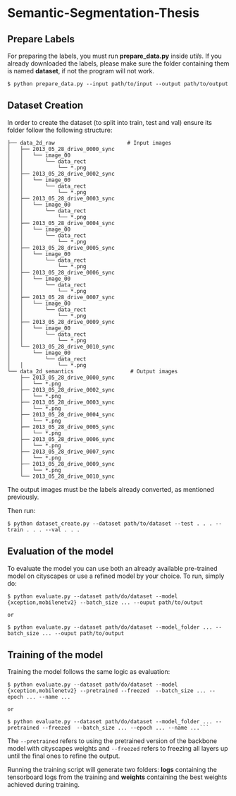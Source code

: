# Semantic-Segmentation-Thesis


## Prepare Labels

For preparing the labels, you must run __prepare_data.py__ inside *utils*.
If you already downloaded the labels, please make sure the folder containing them is named __dataset__, if not the program will not work.

```
$ python prepare_data.py --input path/to/input --output path/to/output
```

## Dataset Creation

In order to create the dataset (to split into train, test and val) ensure its folder follow the following structure:

```
├── data_2d_raw                       # Input images
│   ├── 2013_05_28_drive_0000_sync
│   │   └── image_00
│   │       └── data_rect
│   │           └── *.png
│   ├── 2013_05_28_drive_0002_sync
│   │   └── image_00
│   │       └── data_rect
│   │           └── *.png
│   ├── 2013_05_28_drive_0003_sync
│   │   └── image_00
│   │       └── data_rect
│   │           └── *.png
│   ├── 2013_05_28_drive_0004_sync
│   │   └── image_00
│   │       └── data_rect
│   │           └── *.png
│   ├── 2013_05_28_drive_0005_sync
│   │   └── image_00
│   │       └── data_rect
│   │           └── *.png
│   ├── 2013_05_28_drive_0006_sync
│   │   └── image_00
│   │       └── data_rect
│   │           └── *.png
│   ├── 2013_05_28_drive_0007_sync
│   │   └── image_00
│   │       └── data_rect
│   │           └── *.png
│   ├── 2013_05_28_drive_0009_sync
│   │   └── image_00
│   │       └── data_rect
│   │           └── *.png
│   └── 2013_05_28_drive_0010_sync
│       └── image_00
│           └── data_rect
│   │           └── *.png
└── data_2d_semantics                  # Output images
    ├── 2013_05_28_drive_0000_sync
    │   └── *.png
    ├── 2013_05_28_drive_0002_sync
    │   └── *.png
    ├── 2013_05_28_drive_0003_sync
    │   └── *.png
    ├── 2013_05_28_drive_0004_sync
    │   └── *.png
    ├── 2013_05_28_drive_0005_sync
    │   └── *.png    
    ├── 2013_05_28_drive_0006_sync
    │   └── *.png
    ├── 2013_05_28_drive_0007_sync
    │   └── *.png
    ├── 2013_05_28_drive_0009_sync
    │   └── *.png
    └── 2013_05_28_drive_0010_sync

```
The output images must be the labels already converted, as mentioned previously.

Then run:
```
$ python dataset_create.py --dataset path/to/dataset --test . . . --train . . . --val . . .
```

## Evaluation of the model

To evaluate the model you can use both an already available pre-trained model on cityscapes or use a refined model by your choice. To run, simply do:
```
$ python evaluate.py --dataset path/do/dataset --model {xception,mobilenetv2} --batch_size ... --ouput path/to/output

or

$ python evaluate.py --dataset path/do/dataset --model_folder ... --batch_size ... --ouput path/to/output
```

## Training of the model

Training the model follows the same logic as evaluation:

```
$ python evaluate.py --dataset path/do/dataset --model {xception,mobilenetv2} --pretrained --freezed  --batch_size ... --epoch ... --name ...

or

$ python evaluate.py --dataset path/do/dataset --model_folder ... --pretrained --freezed  --batch_size ... --epoch ... --name ...```
```

The ```--pretrained``` refers to using the pretrained version of the backbone model with cityscapes weights and ```--freezed``` refers to freezing all layers up until the final ones to refine the output.

Running the training script will generate two folders: __logs__ containing the tensorboard logs from the training and __weights__ containing the best weights achieved during training.
